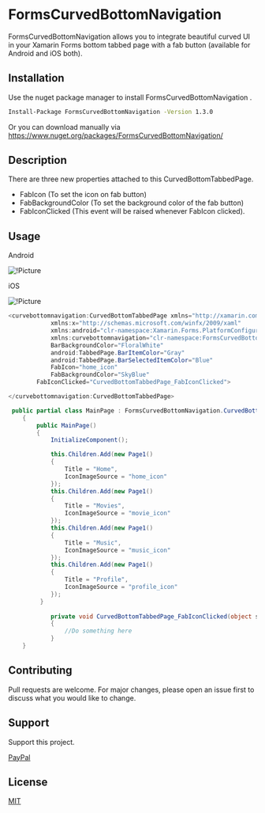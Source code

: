 # FormsCurvedBottomNavigation

FormsCurvedBottomNavigation allows you to integrate beautiful curved UI in your Xamarin Forms bottom tabbed page with a fab button (available for Android and iOS both).

## Installation

Use the nuget package manager to install FormsCurvedBottomNavigation .

```bash
Install-Package FormsCurvedBottomNavigation -Version 1.3.0
```

Or you can download manually via https://www.nuget.org/packages/FormsCurvedBottomNavigation/

## Description

There are three new properties attached to this CurvedBottomTabbedPage.
* FabIcon (To set the icon on fab button)
* FabBackgroundColor (To set the background color of the fab button)
* FabIconClicked (This event will be raised whenever FabIcon clicked).

## Usage

Android

![!Picture](https://raw.githubusercontent.com/WasifMustafa95/FormsCurvedBottomNavigationView/master/FormsCurvedBottomNavigationView/FormsCurvedBottomNavigationView/Screenshots/android.png)

iOS

![!Picture](https://raw.githubusercontent.com/WasifMustafa95/FormsCurvedBottomNavigationView/master/FormsCurvedBottomNavigationView/FormsCurvedBottomNavigationView/Screenshots/ios.png)

```c#
<curvebottomnavigation:CurvedBottomTabbedPage xmlns="http://xamarin.com/schemas/2014/forms"
            xmlns:x="http://schemas.microsoft.com/winfx/2009/xaml"
            xmlns:android="clr-namespace:Xamarin.Forms.PlatformConfiguration.AndroidSpecific;assembly=Xamarin.Forms.Core"
            xmlns:curvebottomnavigation="clr-namespace:FormsCurvedBottomNavigation;assembly=FormsCurvedBottomNavigation"
            BarBackgroundColor="FloralWhite"
            android:TabbedPage.BarItemColor="Gray"
            android:TabbedPage.BarSelectedItemColor="Blue"
            FabIcon="home_icon"
            FabBackgroundColor="SkyBlue"
	    FabIconClicked="CurvedBottomTabbedPage_FabIconClicked">

</curvebottomnavigation:CurvedBottomTabbedPage>
```

```c#
 public partial class MainPage : FormsCurvedBottomNavigation.CurvedBottomTabbedPage
    {
        public MainPage()
        {
            InitializeComponent();

            this.Children.Add(new Page1()
            {
                Title = "Home",
                IconImageSource = "home_icon"
            });
            this.Children.Add(new Page1()
            {
                Title = "Movies",
                IconImageSource = "movie_icon"
            });
            this.Children.Add(new Page1()
            {
                Title = "Music",
                IconImageSource = "music_icon"
            });
            this.Children.Add(new Page1()
            {
                Title = "Profile",
                IconImageSource = "profile_icon"
            });
         }
	
            private void CurvedBottomTabbedPage_FabIconClicked(object sender, EventArgs e)
            {
            	//Do something here
            }
    }
```

## Contributing
Pull requests are welcome. For major changes, please open an issue first to discuss what you would like to change.

## Support
Support this project.

[PayPal](https://paypal.me/saqibmustafa)

## License
[MIT](https://github.com/WasifMustafa95/FormsCurvedBottomNavigationView/blob/master/LICENSE)
